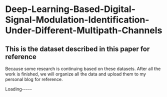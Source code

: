 # Deep-Learning-Based-Digital-Signal-Modulation-Identification-Under-Different-Multipath-Channels
This is the dataset described in this paper <Deep Learning-Based Digital Signal Modulation Identification Under Different Multipath Channels> for reference
---------------------------------------------------------------------------------------------------------------
Because some research is continuing based on these datasets.
After all the work is finished, we will organize all the data and upload them to my personal blog for reference.

Loading-----
